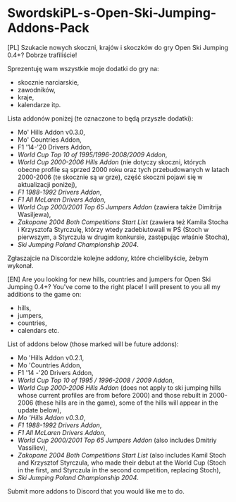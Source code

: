 # SwordskiPL-s-Open-Ski-Jumping-Addons-Pack
[PL]
Szukacie nowych skoczni, krajów i skoczków do gry Open Ski Jumping 0.4+? Dobrze trafiliście!

Sprezentuję wam wszystkie moje dodatki do gry na:
  - skocznie narciarskie,
  - zawodników,
  - kraje,
  - kalendarze itp.

Lista addonów poniżej (te oznaczone to będą przyszłe dodatki):
  - Mo' Hills Addon v0.3.0,
  - Mo' Countries Addon,
  - F1 '14-'20 Drivers Addon,
  - *World Cup Top 10 of 1995/1996-2008/2009 Addon*,
  - *World Cup 2000-2006 Hills Addon* (nie dotyczy skoczni, których obecne profile są sprzed 2000 roku
  oraz tych przebudowanych w latach 2000-2006 (te skocznie są w grze), część skoczni pojawi się w aktualizacji poniżej),
  - *F1 1988-1992 Drivers Addon*,
  - *F1 All McLaren Drivers Addon*,
  - *World Cup 2000/2001 Top 65 Jumpers Addon* (zawiera także Dimitrija Wasiljewa),
  - *Zakopane 2004 Both Competitions Start List* (zawiera też Kamila Stocha i Krzysztofa Styrczulę,
  którzy wtedy zadebiutowali w PŚ (Stoch w pierwszym, a Styrczula w drugim konkursie, zastępując właśnie Stocha),
  - *Ski Jumping Poland Championship 2004*.

Zgłaszajcie na Discordzie kolejne addony, które chcielibyście, żebym wykonał.
  
[EN]
Are you looking for new hills, countries and jumpers for Open Ski Jumping 0.4+? You've come to the right place!
I will present to you all my additions to the game on:
   - hills,
   - jumpers,
   - countries,
   - calendars etc.

List of addons below (those marked will be future addons):
   - Mo 'Hills Addon v0.2.1,
   - Mo 'Countries Addon,
   - F1 '14 -'20 Drivers Addon,
   - *World Cup Top 10 of 1995 / 1996-2008 / 2009 Addon*,
   - *World Cup 2000-2006 Hills Addon* (does not apply to ski jumping hills whose current profiles are from before 2000) and those rebuilt in 2000-2006 (these hills are in the game), some of the hills will appear in the update below),
   - *Mo 'Hills Addon v0.3.0*,
   - *F1 1988-1992 Drivers Addon*,
   - *F1 All McLaren Drivers Addon*,
   - *World Cup 2000/2001 Top 65 Jumpers Addon* (also includes Dmitriy Vassiliev),
   - *Zakopane 2004 Both Competitions Start List* (also includes Kamil Stoch and Krzysztof Styrczula, who made their debut at the World Cup (Stoch in the first, and Styrczula in the second competition, replacing Stoch),
   - *Ski Jumping Poland Championship 2004*.
   
Submit more addons to Discord that you would like me to do.
